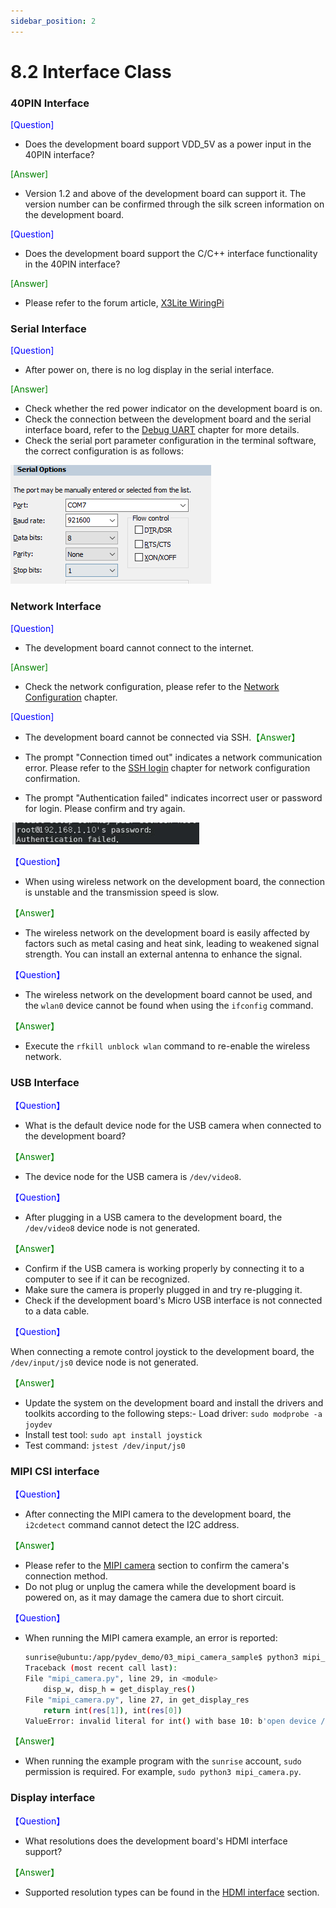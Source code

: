 ```yaml
---
sidebar_position: 2
---
```


# 8.2 Interface Class

### 40PIN Interface

<font color='Blue'>[Question]</font> 

- Does the development board support VDD_5V as a power input in the 40PIN interface?

<font color='Green'>[Answer]</font> 

- Version 1.2 and above of the development board can support it. The version number can be confirmed through the silk screen information on the development board.

<font color='Blue'>[Question]</font> 

- Does the development board support the C/C++ interface functionality in the 40PIN interface?

<font color='Green'>[Answer]</font>

- Please refer to the forum article, [X3Lite WiringPi](https://developer.d-robotics.cc/forumDetail/109609560406362634)

### Serial Interface

<font color='Blue'>[Question]</font> 

- After power on, there is no log display in the serial interface.

<font color='Green'>[Answer]</font> 

- Check whether the red power indicator on the development board is on.
- Check the connection between the development board and the serial interface board, refer to the [Debug UART](../installation/hardware_interface#debug_uart) chapter for more details.
- Check the serial port parameter configuration in the terminal software, the correct configuration is as follows:  

![image-20221124200013163](../../../../../static/img/08_FAQ/image/interface/image-20221124200013163.png)

### Network Interface

<font color='Blue'>[Question]</font> 

- The development board cannot connect to the internet.

<font color='Green'>[Answer]</font> 

- Check the network configuration, please refer to the [Network Configuration](../configuration/network) chapter.

<font color='Blue'>[Question]</font> 

- The development board cannot be connected via SSH.<font color='Green'>【Answer】</font>

- The prompt "Connection timed out" indicates a network communication error. Please refer to the [SSH login](../installation/remote_login#ssh) chapter for network configuration confirmation.
- The prompt "Authentication failed" indicates incorrect user or password for login. Please confirm and try again.

![image-20221124201544978](../../../../../static/img/08_FAQ/image/interface/image-20221124201544978.png)

<font color='Blue'>【Question】</font>

- When using wireless network on the development board, the connection is unstable and the transmission speed is slow.

<font color='Green'>【Answer】</font>

- The wireless network on the development board is easily affected by factors such as metal casing and heat sink, leading to weakened signal strength. You can install an external antenna to enhance the signal.

<font color='Blue'>【Question】</font>

- The wireless network on the development board cannot be used, and the `wlan0` device cannot be found when using the `ifconfig` command.

<font color='Green'>【Answer】</font>

- Execute the `rfkill unblock wlan` command to re-enable the wireless network.

### USB Interface

<font color='Blue'>【Question】</font>

- What is the default device node for the USB camera when connected to the development board?

<font color='Green'>【Answer】</font>

- The device node for the USB camera is `/dev/video8`.

<font color='Blue'>【Question】</font>

- After plugging in a USB camera to the development board, the `/dev/video8` device node is not generated.

<font color='Green'>【Answer】</font>

- Confirm if the USB camera is working properly by connecting it to a computer to see if it can be recognized.
- Make sure the camera is properly plugged in and try re-plugging it.
- Check if the development board's Micro USB interface is not connected to a data cable.

<font color='Blue'>【Question】</font>

When connecting a remote control joystick to the development board, the `/dev/input/js0` device node is not generated.

<font color='Green'>【Answer】</font>

- Update the system on the development board and install the drivers and toolkits according to the following steps:- Load driver: `sudo modprobe -a joydev`
- Install test tool: `sudo apt install joystick`
- Test command: `jstest /dev/input/js0`

### MIPI CSI interface

<font color='Blue'>【Question】</font>

- After connecting the MIPI camera to the development board, the `i2cdetect` command cannot detect the I2C address.

<font color='Green'>【Answer】</font>

- Please refer to the [MIPI camera](../installation/hardware_interface#mipi_port) section to confirm the camera's connection method.
- Do not plug or unplug the camera while the development board is powered on, as it may damage the camera due to short circuit.

<font color='Blue'>【Question】</font>

- When running the MIPI camera example, an error is reported:
    ```bash
    sunrise@ubuntu:/app/pydev_demo/03_mipi_camera_sample$ python3 mipi_camera.py
    Traceback (most recent call last):
    File "mipi_camera.py", line 29, in <module>
        disp_w, disp_h = get_display_res()
    File "mipi_camera.py", line 27, in get_display_res
        return int(res[1]), int(res[0])
    ValueError: invalid literal for int() with base 10: b'open device /dev/lt8618_ioctl failed\ndevice not open\n1080'
    ```

<font color='Green'>【Answer】</font>

- When running the example program with the `sunrise` account, `sudo` permission is required. For example, `sudo python3 mipi_camera.py`.

### Display interface

<font color='Blue'>【Question】</font>

- What resolutions does the development board's HDMI interface support?

<font color='Green'>【Answer】</font>

- Supported resolution types can be found in the [HDMI interface](../installation/hardware_interface#hdmi_interface) section.